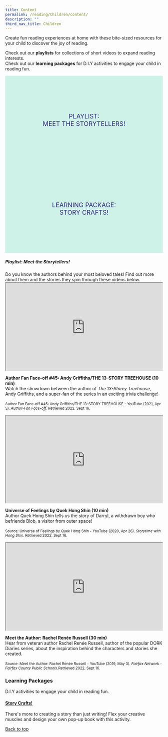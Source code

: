 ```yaml
---
title: Content
permalink: /reading/Children/content/
description: ""
third_nav_title: Children
---
```

<style type="text/css">
/* Links */
.content a { color: #322987; }
.content a:focus,
.content a:hover { color: #28216c; }

/* Button Outline */
.bp-button { padding-left: 1.5rem; padding-right: 1.5rem; }
.bp-button.is-primary-outline { border: 1px solid #322987; color: #322987; background-color: transparent; text-decoration: none; }
.bp-button.is-primary-outline:focus,
.bp-button.is-primary-outline:hover { border: 1px solid #322987; color: #cff2e8; background-color: #322987; text-decoration: none; }

/* Responsive Iframe */
.responsive-iframe { position: absolute; top: 0; left: 0; bottom: 0; right: 0; width: 100%; height: 100%; }
.responsive-iframe-container { position: relative; overflow: hidden; width: 100%; }
.responsive-iframe-container.ratio-16by9 { padding-top: 56.25%; }
.responsive-iframe-container.ratio-4by3 { padding-top: 75%; }
.responsive-iframe-container.ratio-3by2 { padding-top: 66.66%; }
.responsive-iframe-container.ratio-1by1 { padding-top: 100%; }
	
/* Click Box */
.clickbox { display: block; position: relative; width: 100%; padding-bottom: 56.25%; background-color: transparent; }
.clickbox span { padding: .5rem; }
.clickbox a { position: absolute; display: flex; width: 100%; height: 100%; align-items: center; justify-content: center; font-size: 1.25rem; text-align: center; text-decoration: none; text-transform: uppercase; }
.clickbox a:focus,
.clickbox a:hover { text-decoration: none; }

/* Indigo Sky */
.clickbox.is-indigo-sky { background-color: #cff2e8; color: #322987; }
.clickbox.is-indigo-sky a { color: #322987; }
.clickbox.is-indigo-sky a:focus,
.clickbox.is-indigo-sky a:hover { background-color: #322987; color: #cff2e8; }

</style>

Create fun reading experiences at home with these bite-sized resources for your child to discover the joy of reading.

Check out our **playlists** for collections of short videos to expand reading interests.<br>
Check out our **learning packages** for D.I.Y activities to engage your child in reading fun.


<div class="row is-multiline">
  <div class="col is-one-third">
    <div class="clickbox is-indigo-sky">
      <a href="#meet-the-storytellers">
        <span>Playlist:<br>Meet the Storytellers!</span>
      </a>
    </div>
  </div>
  <div class="col is-one-third">
    <div class="clickbox is-indigo-sky">
      <a href="#story-crafts">
        <span>Learning Package:<br>Story Crafts!</span>
      </a>
    </div>
  </div>
</div>
	


<h5 id="meet-the-storytellers" class="margin--bottom--lg"><b>Playlist: Meet the Storytellers!</b></h5>
Do you know the authors behind your most beloved tales! Find out more about them and the stories they spin through these videos below.<br>

<div class="row is-multiline margin--bottom--lg">
  <div class="col is-two-fifths">
    <div class="responsive-iframe-container ratio-16by9">
          <iframe src="https://www.youtube.com/embed/IZhNHeAd9BU" class="responsive-iframe"></iframe>
    </div>
  </div>
  <div class="col is-three-fifths">
			    <p><b>Author Fan Face-off #45: Andy Griffiths/THE 13-STORY TREEHOUSE (10 min)</b><br> Watch the showdown between the author of <i>The 13-Storey Treehouse, </i> Andy Griffiths, and a super-fan of the series in an exciting trivia challenge! <br><br>
<small>Author Fan Face-off #45: Andy Griffiths/THE 13-STORY TREEHOUSE - YouTube (2021, Apr 5). <i>Author-Fan Face-off.</i> Retrieved 2022, Sept 16.</small></p>
  </div>
</div>

<div class="row is-multiline margin--bottom--lg">
  <div class="col is-two-fifths">
    <div class="responsive-iframe-container ratio-16by9">
      <iframe src="https://www.youtube.com/embed/oXt8v-lzrOI" class="responsive-iframe"></iframe>
    </div>
  </div>
  <div class="col is-three-fifths">
    <p><b>Universe of Feelings by Quek Hong Shin (10 min)</b><br>Author Quek Hong Shin tells us the story of Darryl, a withdrawn boy who befriends Blob, a visitor from outer space!<br><br>
<small>Source: Universe of Feelings by Quek Hong Shin - YouTube (2020, Apr 26). <i>Storytime with Hong Shin.</i> Retrieved 2022, Sept 16.</small></p>
  </div>
</div>

<div class="row is-multiline margin--bottom--lg">
  <div class="col is-two-fifths">
    <div class="responsive-iframe-container ratio-16by9">
         <iframe src="https://www.youtube.com/embed/2A4mMp9QKaA" class="responsive-iframe"></iframe>
    </div>
  </div>
  <div class="col is-three-fifths">
  <p><b>Meet the Author: Rachel Renée Russell (30 min)</b><br>
Hear from veteran author Rachel Renée Russell, author of the popular DORK Diaries series, about the inspiration behind the characters and stories she created.
<br><br>
<small>Source: Meet the Author: Rachel Renée Russell - YouTube (2019, May 3). <i>Fairfax Network - Fairfax County Public Schools.</i>Retrieved 2022, Sept 16.</small></p>
  </div>
 </div>

<h3 class="margin--bottom--lg" id="how-to-make-a-book"><b>Learning Packages</b></h3>
	
<p>D.I.Y activities to engage your child in reading fun.</p>

<h4 id="story-crafts"><a target="_blank" href="https://childrenandteens.nlb.gov.sg/diy-resources/primary/stay-curious-with-your-child"><b>Story Crafts!</b></a></h4>
<p>There's more to creating a story than just writing! Flex your creative muscles and design your own pop-up book with this activity.</p>


	
<p class="has-text-right margin--top--xl"><a href="#main-content">Back to top</a></p>
